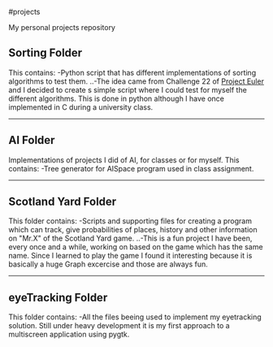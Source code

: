 #projects


My personal projects repository

## Sorting Folder
This contains:
-Python script that has different implementations of sorting algorithms to test them.
..-The idea came from Challenge 22 of [Project Euler](http://projecteuler.net/) and I decided to create s simple script where I could test for myself the different algorithms. This is done in python although I have once implemented in C during a university class.

---

## AI Folder
Implementations of projects I did of AI, for classes or for myself. This contains:
-Tree generator for AISpace program used in class assignment.

---

## Scotland Yard Folder
This folder contains:
-Scripts and supporting files for creating a program which can track, give probabilities of places, history and other information on "Mr.X" of the Scotland Yard game.
..-This is a fun project I have been, every once and a while, working on based on the game which has the same name. Since I learned to play the game I found it interesting because it is basically a huge Graph excercise and those are always fun.

---

## eyeTracking Folder
This folder contains:
-All the files beeing used to implement my eyetracking solution. Still under heavy development it is my first approach to a multiscreen application using pygtk.
